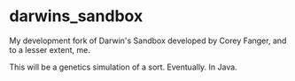 # darwins_sandbox

My development fork of Darwin's Sandbox developed by Corey Fanger, and to a lesser extent, me.

This will be a genetics simulation of a sort. Eventually. In Java.
